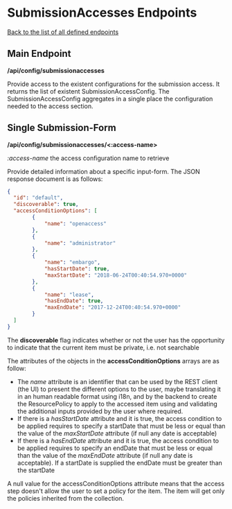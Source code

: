 # SubmissionAccesses Endpoints
[Back to the list of all defined endpoints](endpoints.md)

## Main Endpoint
**/api/config/submissionaccesses**   

Provide access to the existent configurations for the submission access. It returns the list of existent SubmissionAccessConfig.
The SubmissionAccessConfig aggregates in a single place the configuration needed to the access section.

## Single Submission-Form 
**/api/config/submissionaccesses/<:access-name>**

*:access-name* the access configuration name to retrieve

Provide detailed information about a specific input-form. The JSON response document is as follows:
```json
{
  "id": "default",
  "discoverable": true,
  "accessConditionOptions": [
		{
 			"name": "openaccess"
		},
		{
 			"name": "administrator"
		},  	 			
		{
 			"name": "embargo",
 			"hasStartDate": true,
 			"maxStartDate": "2018-06-24T00:40:54.970+0000"
		},
		{
 			"name": "lease",
 			"hasEndDate": true,
 			"maxEndDate": "2017-12-24T00:40:54.970+0000"
		}
  ]
}

```
The **discoverable** flag indicates whether or not the user has the opportunity to indicate that the current item must be private, i.e. not searchable

The attributes of the objects in the **accessConditionOptions** arrays are as follow:
* The *name* attribute is an identifier that can be used by the REST client (the UI) to present the different options to the user, maybe translating it in an human readable format using i18n, and by the backend to create the ResourcePolicy to apply to the accessed item using and validating the additional inputs provided by the user where required.
* If there is a *hasStartDate* attribute and it is true, the access condition to be applied requires to specify a startDate that must be less or equal than the value of the *maxStartDate* attribute (if null any date is acceptable)
* If there is a *hasEndDate* attribute and it is true, the access condition to be applied requires to specify an endDate that must be less or equal than the value of the *maxEndDate* attribute (if null any date is acceptable). If a startDate is supplied the endDate must be greater than the startDate

A null value for the accessConditionOptions attribute means that the access step doesn't allow the user to set a policy for the item. The item will get only the policies inherited from the collection.
